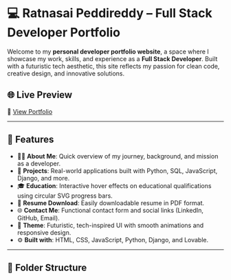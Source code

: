# 💻 Ratnasai Peddireddy – Full Stack Developer Portfolio

Welcome to my **personal developer portfolio website**, a space where I showcase my work, skills, and experience as a **Full Stack Developer**. Built with a futuristic tech aesthetic, this site reflects my passion for clean code, creative design, and innovative solutions.

## 🌐 Live Preview

🔗 [View Portfolio](https://your-deployed-site-link.com)

---

## 🚀 Features

- 🧑‍💻 **About Me**: Quick overview of my journey, background, and mission as a developer.
- 📂 **Projects**: Real-world applications built with Python, SQL, JavaScript, Django, and more.
- 🎓 **Education**: Interactive hover effects on educational qualifications using circular SVG progress bars.
- 📄 **Resume Download**: Easily downloadable resume in PDF format.
- 🌐 **Contact Me**: Functional contact form and social links (LinkedIn, GitHub, Email).
- 🌙 **Theme**: Futuristic, tech-inspired UI with smooth animations and responsive design.
- ⚙️ **Built with**: HTML, CSS, JavaScript, Python, Django, and Lovable.

---

## 📁 Folder Structure

